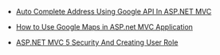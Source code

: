  - [Auto Complete Address Using Google API In ASP.NET MVC](https://www.c-sharpcorner.com/article/auto-complete-address-using-google-api-in-Asp-Net-mvc-5/)
 
 - [How to Use Google Maps in ASP.net MVC Application](https://blog.e-zest.com/how-to-use-google-maps-in-asp-net-mvc-application/#top)
 - [ASP.NET MVC 5 Security And Creating User Role](https://www.c-sharpcorner.com/article/auto-complete-address-using-google-api-in-Asp-Net-mvc-5/)
